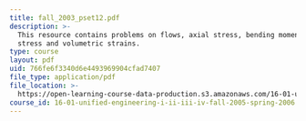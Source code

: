 ```yaml
---
title: fall_2003_pset12.pdf
description: >-
  This resource contains problems on flows, axial stress, bending moments,
  stress and volumetric strains.
type: course
layout: pdf
uid: 766fe6f3340d6e4493969904cfad7407
file_type: application/pdf
file_location: >-
  https://open-learning-course-data-production.s3.amazonaws.com/16-01-unified-engineering-i-ii-iii-iv-fall-2005-spring-2006/766fe6f3340d6e4493969904cfad7407_fall_2003_pset12.pdf
course_id: 16-01-unified-engineering-i-ii-iii-iv-fall-2005-spring-2006
---
```

